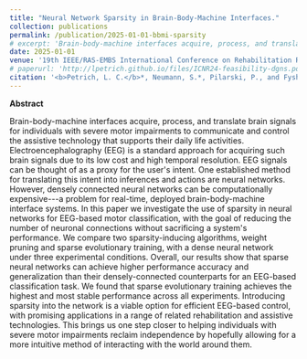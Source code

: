 ```yaml
---
title: "Neural Network Sparsity in Brain-Body-Machine Interfaces."
collection: publications
permalink: /publication/2025-01-01-bbmi-sparsity
# excerpt: 'Brain-body-machine interfaces acquire, process, and translate brain signals for individuals with severe motor impairments to communicate and control the assistive technology that supports their daily life activities. Electroencephalography (EEG) is a standard approach for acquiring such brain signals due to its low cost and high temporal resolution. EEG signals can be thought of as a proxy for the user's intent. One established method for translating this intent into inferences and actions are neural networks. However, densely connected neural networks can be computationally expensive---a problem for real-time, deployed brain-body-machine interface systems. In this paper we investigate the use of sparsity in neural networks for EEG-based motor classification, with the goal of reducing the number of neuronal connections without sacrificing a system's performance. We compare two sparsity-inducing algorithms, weight pruning and sparse evolutionary training, with a dense neural network under three experimental conditions. Overall, our results show that sparse neural networks can achieve higher performance accuracy and generalization than their densely-connected counterparts for an EEG-based classification task. We found that sparse evolutionary training achieves the highest and most stable performance across all experiments. Introducing sparsity into the network is a viable option for efficient EEG-based control, with promising applications in a range of related rehabilitation and assistive technologies. This brings us one step closer to helping individuals with severe motor impairments reclaim independence by hopefully allowing for a more intuitive method of interacting with the world around them.'
date: 2025-01-01
venue: '19th IEEE/RAS-EMBS International Conference on Rehabilitation Robotics (ICORR)'
# paperurl: 'http://lpetrich.github.io/files/ICNR24-feasibility-dgns.pdf'
citation: '<b>Petrich, L. C.</b>*, Neumann, S.*, Pilarski, P., and Fyshe, A. (2025). &quot;Neural Network Sparsity in Brain-Body-Machine Interfaces.&quot; <i>In the 19th IEEE/RAS-EMBS International Conference on Rehabilitation Robotics (ICORR)</i>. <i>*equal contribution.</i>'
---
```

<!-- Need comment here for some reason otherwise Abstract word shows on main publications page -->

**Abstract**

Brain-body-machine interfaces acquire, process, and translate brain signals for individuals with severe motor impairments to communicate and control the assistive technology that supports their daily life activities. Electroencephalography (EEG) is a standard approach for acquiring such brain signals due to its low cost and high temporal resolution. EEG signals can be thought of as a proxy for the user's intent. One established method for translating this intent into inferences and actions are neural networks. However, densely connected neural networks can be computationally expensive---a problem for real-time, deployed brain-body-machine interface systems. In this paper we investigate the use of sparsity in neural networks for EEG-based motor classification, with the goal of reducing the number of neuronal connections without sacrificing a system's performance. We compare two sparsity-inducing algorithms, weight pruning and sparse evolutionary training, with a dense neural network under three experimental conditions. Overall, our results show that sparse neural networks can achieve higher performance accuracy and generalization than their densely-connected counterparts for an EEG-based classification task. We found that sparse evolutionary training achieves the highest and most stable performance across all experiments. Introducing sparsity into the network is a viable option for efficient EEG-based control, with promising applications in a range of related rehabilitation and assistive technologies. This brings us one step closer to helping individuals with severe motor impairments reclaim independence by hopefully allowing for a more intuitive method of interacting with the world around them.